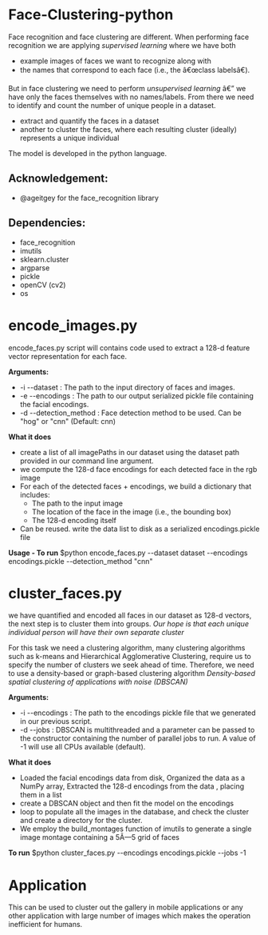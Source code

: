 # Face-Clustering-python


Face recognition and face clustering are different. When performing face recognition we are applying *supervised learning* where we have both 
- example images of faces we want to recognize along with 
- the names that correspond to each face (i.e., the â€œclass labelsâ€).

But in face clustering we need to perform *unsupervised learning* â€” we have only the faces themselves with no names/labels. 
From there we need to identify and count the number of unique people in a dataset.

- extract and quantify the faces in a dataset
- another to cluster the faces, where each resulting cluster (ideally) represents a unique individual

The model is developed in the python language.

## Acknowledgement:
- @ageitgey for the face_recognition library
  
## Dependencies:
- face_recognition
- imutils
- sklearn.cluster
- argparse
- pickle
- openCV (cv2)
- os

# encode_images.py
encode_faces.py script will contains code used to extract a 128-d feature vector representation for each face.

**Arguments:**
- -i --dataset : The path to the input directory of faces and images.
- -e --encodings : The path to our output serialized pickle file containing the facial encodings.
- -d --detection_method : Face detection method to be used. Can be "hog" or "cnn" (Default: cnn)

**What it does**
- create a list of all imagePaths in our dataset using the dataset path provided in our command line argument.
- we compute the 128-d face encodings for each detected face in the rgb image
- For each of the detected faces + encodings, we build a dictionary that includes:
  - The path to the input image
  - The location of the face in the image (i.e., the bounding box)
  - The 128-d encoding itself
- Can be reused. write the data list to disk as a serialized encodings.pickle file

**Usage - To run**
$python encode_faces.py --dataset dataset --encodings encodings.pickle --detection_method "cnn"


# cluster_faces.py
we have quantified and encoded all faces in our dataset as 128-d vectors, the next step is to cluster them into groups.
*Our hope is that each unique individual person will have their own separate cluster*

For this task we need a clustering algorithm, many clustering algorithms such as k-means and Hierarchical 
Agglomerative Clustering, require us to specify the number of clusters we seek ahead of time.
Therefore, we need to use a density-based or graph-based clustering algorithm
*Density-based spatial clustering of applications with noise (DBSCAN)*

**Arguments:**
- -i --encodings : The path to the encodings pickle file that we generated in our previous script.
- -d --jobs : DBSCAN is multithreaded and a parameter can be passed to the constructor containing the number of parallel jobs to run. 
              A value of -1 will use all CPUs available (default).

**What it does**
- Loaded the facial encodings data from disk, Organized the data as a NumPy array, Extracted the 128-d encodings from the data , placing them in a list
- create a DBSCAN object and then fit the model on the encodings
- loop to populate all the images in the database, and check the cluster and create a directory for the cluster.
- We employ the build_montages function of imutils to generate a single image montage containing a 5Ã—5 grid of faces

**To run**
$python cluster_faces.py --encodings encodings.pickle --jobs -1

# Application

This can be used to cluster out the gallery in mobile applications or any other application with large number of images which makes the operation inefficient for humans.

